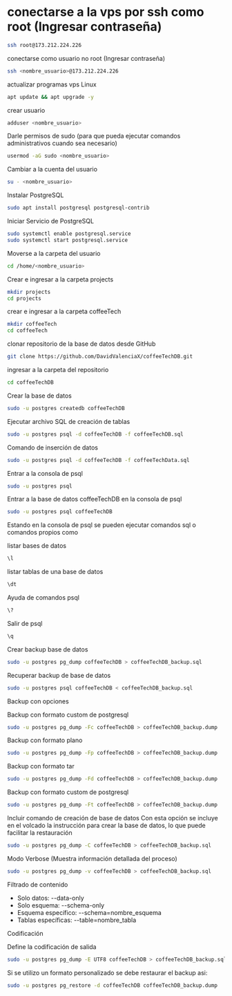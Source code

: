 # conectarse a la vps por ssh como root (Ingresar contraseña)

```bash
ssh root@173.212.224.226
```

conectarse como usuario no root (Ingresar contraseña)

```bash
ssh <nombre_usuario>@173.212.224.226
```

actualizar programas vps Linux

```bash
apt update && apt upgrade -y
```

crear usuario

```bash
adduser <nombre_usuario>
```

Darle permisos de sudo (para que pueda ejecutar comandos administrativos cuando sea necesario)

```bash
usermod -aG sudo <nombre_usuario>
```

Cambiar a la cuenta del usuario

```bash
su - <nombre_usuario>
```

Instalar PostgreSQL

```bash
sudo apt install postgresql postgresql-contrib
```

Iniciar Servicio de PostgreSQL

```bash
sudo systemctl enable postgresql.service
sudo systemctl start postgresql.service
```

Moverse a la carpeta del usuario

```bash
cd /home/<nombre_usuario>
```

Crear e ingresar a la carpeta projects

```bash
mkdir projects
cd projects
```

crear e ingresar a la carpeta coffeeTech

```bash
mkdir coffeeTech
cd coffeeTech
```

clonar repositorio de la base de datos desde GitHub

```bash
git clone https://github.com/DavidValenciaX/coffeeTechDB.git
```

ingresar a la carpeta del repositorio

```bash
cd coffeeTechDB
```

Crear la base de datos

```bash
sudo -u postgres createdb coffeeTechDB
```

Ejecutar archivo SQL de creación de tablas

```bash
sudo -u postgres psql -d coffeeTechDB -f coffeeTechDB.sql
```

Comando de inserción de datos

```bash
sudo -u postgres psql -d coffeeTechDB -f coffeeTechData.sql
```

Entrar a la consola de psql

```bash
sudo -u postgres psql
```

Entrar a la base de datos coffeeTechDB en la consola de psql

```bash
sudo -u postgres psql coffeeTechDB
```

Estando en la consola de psql se pueden ejecutar comandos sql o comandos propios como

listar bases de datos

```bash
\l
```

listar tablas de una base de datos

```bash
\dt
```

Ayuda de comandos psql

```bash
\?
```

Salir de psql

```bash
\q
```

Crear backup base de datos

```bash
sudo -u postgres pg_dump coffeeTechDB > coffeeTechDB_backup.sql
```

Recuperar backup de base de datos

```bash
sudo -u postgres psql coffeeTechDB < coffeeTechDB_backup.sql
```

Backup con opciones

Backup con formato custom de postgresql

```bash
sudo -u postgres pg_dump -Fc coffeeTechDB > coffeeTechDB_backup.dump
```

Backup con formato plano

```bash
sudo -u postgres pg_dump -Fp coffeeTechDB > coffeeTechDB_backup.dump
```

Backup con formato tar

```bash
sudo -u postgres pg_dump -Fd coffeeTechDB > coffeeTechDB_backup.dump
```

Backup con formato custom de postgresql

```bash
sudo -u postgres pg_dump -Ft coffeeTechDB > coffeeTechDB_backup.dump
```

Incluir comando de creación de base de datos
Con esta opción se incluye en el volcado la instrucción para crear la base de datos, lo que puede facilitar la restauración

```bash
sudo -u postgres pg_dump -C coffeeTechDB > coffeeTechDB_backup.sql
```

Modo Verbose (Muestra información detallada del proceso)

```bash
sudo -u postgres pg_dump -v coffeeTechDB > coffeeTechDB_backup.sql
```

Filtrado de contenido

- Solo datos: --data-only
- Solo esquema: --schema-only
- Esquema específico: --schema=nombre_esquema
- Tablas específicas: --table=nombre_tabla

Codificación

Define la codificación de salida

```bash
sudo -u postgres pg_dump -E UTF8 coffeeTechDB > coffeeTechDB_backup.sql
```

Si se utilizo un formato personalizado se debe restaurar el backup asi:

```bash
sudo -u postgres pg_restore -d coffeeTechDB coffeeTechDB_backup.dump
```
